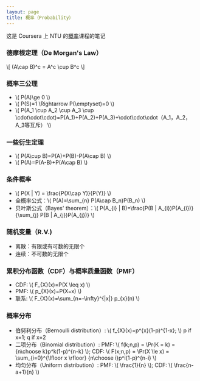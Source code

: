 ```yaml
---
layout: page
title: 概率（Probability）
---
```


这是 Coursera 上 NTU 的[概率](https://www.coursera.org/course/prob)课程的笔记

### 德摩根定理（De Morgan's Law）

\\[ (A\cap B)^c = A^c \cup B^c \\]

### 概率三公理

* \\( P(A)\ge 0  \\)
* \\( P(S)=1 \Rightarrow P(\emptyset)=0 \\)
* \\( P(A_1 \cup A_2 \cup A_3 \cup \cdot\cdot\cdot)=P(A_1)+P(A_2)+P(A_3)+\cdot\cdot\cdot（A_1，A_2，A_3等互斥） \\)

### 一些衍生定理

* \\( P(A\cup B)=P(A)+P(B)-P(A\cap B) \\)
* \\( P(A)=P(A-B)+P(A\cap B) \\)

### 条件概率

* \\( P(X \| Y) = \frac{P(X\cap Y)}{P(Y)} \\)
* 全概率公式：\\( P(A)=\sum_{n} P(A\cap B_n)P(B_n) \\)
* 贝叶斯公式（Bayes' theorem）：\\( P(A_{i} \| B)=\frac{P(B \| A_{i})P(A_{i})}{\sum_{j} P(B \| A_{j})P(A_{j})} \\)

### 随机变量（R.V.)

* 离散：有限或有可数的无限个
* 连续：不可数的无限个

### 累积分布函数（CDF）与概率质量函数（PMF）

* CDF: \\( F_{X}(x)=P(X \leq x) \\)
* PMF: \\( p_{X}(x)=P(X=x) \\)
* 联系: \\( F_{X}(x)=\sum_{n=-\infty}^{|x|} p_{x}(n) \\)

### 概率分布

* 伯努利分布（Bernoulli distribution）: \\( f_{X}(x)=p^{x}(1-p)^{1-x}; \\) p if x=1; q if x=2
* 二项分布（Binomial distribution）: PMF: \\( f(k;n,p) = \Pr(K = k) = {n\choose k}p^k(1-p)^{n-k} \\); CDF: \\( F(x;n,p) = \Pr(X \le x) = \sum_{i=0}^{\lfloor x \rfloor} {n\choose i}p^i(1-p)^{n-i} \\)
* 均匀分布（Uniform distribution）: PMF: \\( \frac{1}{n} \\); CDF: \\( \frac{n-a+1}{n} \\)
